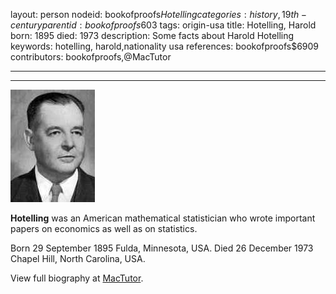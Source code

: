 layout: person
nodeid: bookofproofs$Hotelling
categories: history,19th-century
parentid: bookofproofs$603
tags: origin-usa
title: Hotelling, Harold
born: 1895
died: 1973
description: Some facts about Harold Hotelling
keywords: hotelling, harold,nationality usa
references: bookofproofs$6909
contributors: bookofproofs,@MacTutor

---


---

![Hotelling.jpg](https://github.com/bookofproofs/bookofproofs.github.io/blob/main/_sources/_assets/images/portraits/Hotelling.jpg?raw=true)

**Hotelling** was an American mathematical statistician who wrote important papers on economics as well as on statistics.

Born 29 September 1895 Fulda, Minnesota, USA. Died 26 December 1973 Chapel Hill, North Carolina, USA.


View full biography at [MacTutor](https://mathshistory.st-andrews.ac.uk/Biographies/Hotelling/).